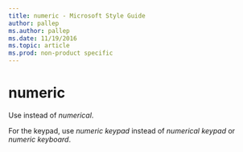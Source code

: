 ```yaml
---
title: numeric - Microsoft Style Guide
author: pallep
ms.author: pallep
ms.date: 11/19/2016
ms.topic: article
ms.prod: non-product specific
---
```


# numeric

Use instead of *numerical*.

For the keypad, use *numeric keypad* instead of *numerical keypad* or *numeric keyboard*.
